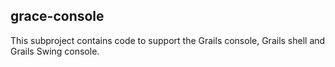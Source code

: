 ## grace-console

This subproject contains code to support the Grails console, Grails shell and Grails Swing console.
